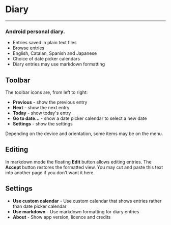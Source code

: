 # Diary
---
### Android personal diary.

* Entries saved in plain text files
* Browse entries
* English, Catalan, Spanish and Japanese
* Choice of date picker calendars
* Diary entries may use markdown formatting

## Toolbar
The toolbar icons are, from left to right:

* **Previous** - show the previous entry
* **Next** - show the next entry
* **Today** - show today's entry
* **Go to date…** - show a date picker calendar to select a new date
* **Settings** - show the settings

Depending on the device and orientation, some items may be on the
menu.

## Editing
In markdown mode the floating **Edit** button allows editing
entries. The **Accept** button restores the formatted view. You may cut
and paste this text into another page if you don't want it here.

## Settings
* **Use custom calendar** - Use custom calendar that shows entries
  rather than date picker calendar
* **Use markdown** - Use markdown formatting for diary entries
* **About** - Show app version, licence and credits
